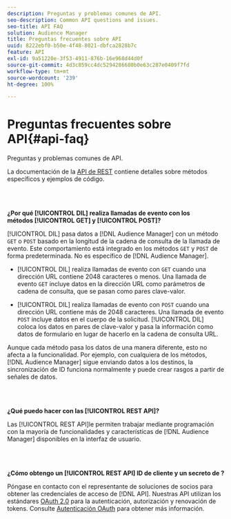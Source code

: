 ```yaml
---
description: Preguntas y problemas comunes de API.
seo-description: Common API questions and issues.
seo-title: API FAQ
solution: Audience Manager
title: Preguntas frecuentes sobre API
uuid: 8222ebf0-b50e-4f48-8021-dbfca2828b7c
feature: API
exl-id: 9a51220e-3f53-4911-876b-16e968d44d0f
source-git-commit: 4d3c859cc4dc5294286680b0e63c287e0409f7fd
workflow-type: tm+mt
source-wordcount: '239'
ht-degree: 100%

---
```


# Preguntas frecuentes sobre API{#api-faq}

Preguntas y problemas comunes de API.

<!-- 

faq_api.xml

 -->

La documentación de la [API de REST](../api/rest-api-main/rest-api-main.md) contiene detalles sobre métodos específicos y ejemplos de código.

<br> 

**¿Por qué [!UICONTROL DIL] realiza llamadas de evento con los métodos [!UICONTROL GET] y [!UICONTROL POST]?**

[!UICONTROL DIL] pasa datos a [!DNL Audience Manager] con un método `GET` o `POST` basado en la longitud de la cadena de consulta de la llamada de evento. Este comportamiento está integrado en los métodos `GET` y `POST` de forma predeterminada. No es específico de [!DNL Audience Manager].

* [!UICONTROL DIL] realiza llamadas de evento con `GET` cuando una dirección URL contiene 2048 caracteres o menos. Una llamada de evento `GET` incluye datos en la dirección URL como parámetros de cadena de consulta, que se pasan como pares clave-valor.

* [!UICONTROL DIL] realiza llamadas de evento con `POST` cuando una dirección URL contiene más de 2048 caracteres. Una llamada de evento `POST` incluye datos en el cuerpo de la solicitud. [!UICONTROL DIL] coloca los datos en pares de clave-valor y pasa la información como datos de formulario en lugar de hacerlo en la cadena de consulta URL.

Aunque cada método pasa los datos de una manera diferente, esto no afecta a la funcionalidad. Por ejemplo, con cualquiera de los métodos, [!DNL Audience Manager] sigue enviando datos a los destinos, la sincronización de ID funciona normalmente y puede crear rasgos a partir de señales de datos.

<br> 

**¿Qué puedo hacer con las [!UICONTROL REST API]?**

Las [!UICONTROL REST API]le permiten trabajar mediante programación con la mayoría de funcionalidades y características de [!DNL Audience Manager] disponibles en la interfaz de usuario.

<br> 

**¿Cómo obtengo un [!UICONTROL REST API] ID de cliente y un secreto de ?**

Póngase en contacto con el representante de soluciones de socios para obtener las credenciales de acceso de [!DNL API]. Nuestras API utilizan los estándares [OAuth 2.0](https://oauth.net/2/) para la autenticación, autorización y renovación de tokens. Consulte [Autenticación OAuth](../api/rest-api-main/aam-api-getting-started.md#oauth) para obtener más información.
